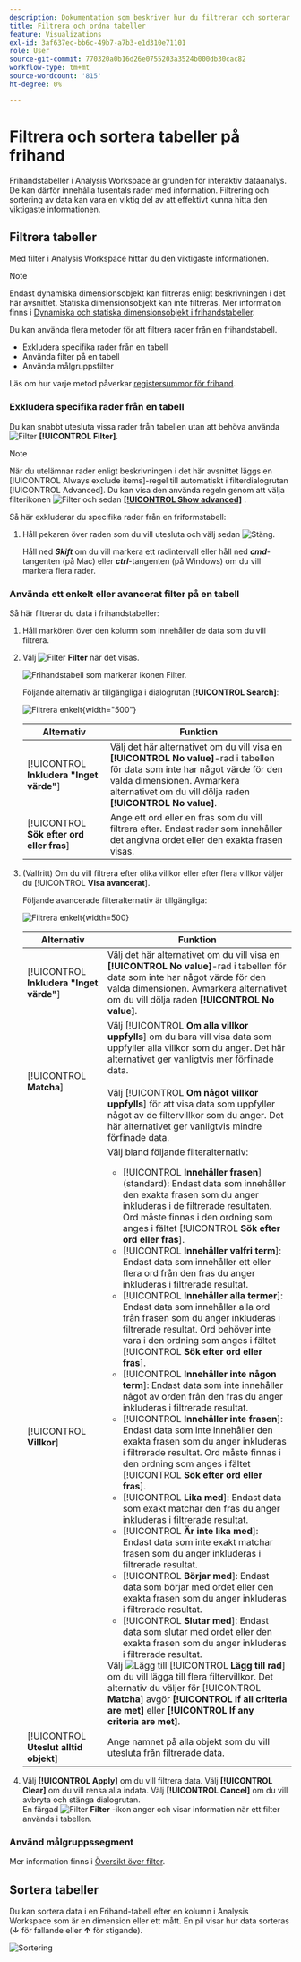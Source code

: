 ```yaml
---
description: Dokumentation som beskriver hur du filtrerar och sorterar tabeller i Analysis Workspace.
title: Filtrera och ordna tabeller
feature: Visualizations
exl-id: 3af637ec-bb6c-49b7-a7b3-e1d310e71101
role: User
source-git-commit: 770320a0b16d26e0755203a3524b000db30cac82
workflow-type: tm+mt
source-wordcount: '815'
ht-degree: 0%

---
```


# Filtrera och sortera tabeller på frihand

Frihandstabeller i Analysis Workspace är grunden för interaktiv dataanalys. De kan därför innehålla tusentals rader med information. Filtrering och sortering av data kan vara en viktig del av att effektivt kunna hitta den viktigaste informationen.

<!--The following video covers filter and sort options in Analysis Workspace, in addition to pagination options:

>[!VIDEO](https://video.tv.adobe.com/v/23968)-->

## Filtrera tabeller

Med filter i Analysis Workspace hittar du den viktigaste informationen.

>[!NOTE]
>
> Endast dynamiska dimensionsobjekt kan filtreras enligt beskrivningen i det här avsnittet. Statiska dimensionsobjekt kan inte filtreras. Mer information finns i [Dynamiska och statiska dimensionsobjekt i frihandstabeller](/help/analysis-workspace/visualizations/freeform-table/column-row-settings/manual-vs-dynamic-rows.md).

Du kan använda flera metoder för att filtrera rader från en frihandstabell.

- Exkludera specifika rader från en tabell
- Använda filter på en tabell
- Använda målgruppsfilter

Läs om hur varje metod påverkar [registersummor för frihand](/help/analysis-workspace/visualizations/freeform-table/workspace-totals.md).

### Exkludera specifika rader från en tabell

Du kan snabbt utesluta vissa rader från tabellen utan att behöva använda ![Filter](/help/assets/icons/Filter.svg) **[!UICONTROL Filter]**.

>[!NOTE]
>
>När du utelämnar rader enligt beskrivningen i det här avsnittet läggs en [!UICONTROL Always exclude items]-regel till automatiskt i filterdialogrutan [!UICONTROL Advanced]. Du kan visa den använda regeln genom att välja filterikonen ![Filter](/help/assets/icons/Filter.svg) och sedan [**[!UICONTROL Show advanced]**](#apply-a-simple-or-advanced-filter-to-a-table) .

Så här exkluderar du specifika rader från en friformstabell:

1. Håll pekaren över raden som du vill utesluta och välj sedan ![Stäng](/help/assets/icons/Close.svg).

   Håll ned ***Skift*** om du vill markera ett radintervall eller håll ned ***cmd***-tangenten (på Mac) eller ***ctrl***-tangenten (på Windows) om du vill markera flera rader.

<!--### Right-click > Delete selected rows

Note: this option does not seem to work. AN-338422

1. Select 1 or more rows. 
1. Right-click and select **[!UICONTROL Delete Selected Rows]**. 

   This action will remove the rows from the table and apply a table filter.-->


### Använda ett enkelt eller avancerat filter på en tabell

Så här filtrerar du data i frihandstabeller:

1. Håll markören över den kolumn som innehåller de data som du vill filtrera. <!--only some types of columns show the filter... Which? Just Dimensions?-->

1. Välj ![Filter](/help/assets/icons/Filter.svg) **Filter** när det visas.

   ![Frihandstabell som markerar ikonen Filter.](assets/table-filter-icon.png)

   Följande alternativ är tillgängliga i dialogrutan **[!UICONTROL Search]**:

   ![Filtrera enkelt](assets/filter-simple.png){width="500"}

   | Alternativ | Funktion |
   |---------|----------|
   | [!UICONTROL **Inkludera &quot;Inget värde&quot;**] | Välj det här alternativet om du vill visa en **[!UICONTROL No value]**-rad i tabellen för data som inte har något värde för den valda dimensionen. Avmarkera alternativet om du vill dölja raden **[!UICONTROL No value]**. |
   | [!UICONTROL **Sök efter ord eller fras**] | Ange ett ord eller en fras som du vill filtrera efter. Endast rader som innehåller det angivna ordet eller den exakta frasen visas. |


1. (Valfritt) Om du vill filtrera efter olika villkor eller efter flera villkor väljer du [!UICONTROL **Visa avancerat**].

   Följande avancerade filteralternativ är tillgängliga:

   ![Filtrera enkelt](assets/filter-advanced.png){width=500}

   | Alternativ | Funktion |
   |---------|----------|
   | [!UICONTROL **Inkludera &quot;Inget värde&quot;**] | Välj det här alternativet om du vill visa en **[!UICONTROL No value]**-rad i tabellen för data som inte har något värde för den valda dimensionen. Avmarkera alternativet om du vill dölja raden **[!UICONTROL No value]**. |
   | [!UICONTROL **Matcha**] | Välj [!UICONTROL **Om alla villkor uppfylls**] om du bara vill visa data som uppfyller alla villkor som du anger. Det här alternativet ger vanligtvis mer förfinade data.<br/><br/>Välj [!UICONTROL **Om något villkor uppfylls**] för att visa data som uppfyller något av de filtervillkor som du anger. Det här alternativet ger vanligtvis mindre förfinade data. |
   | [!UICONTROL **Villkor**] | Välj bland följande filteralternativ:<br/><ul><li>[!UICONTROL **Innehåller frasen**] (standard): Endast data som innehåller den exakta frasen som du anger inkluderas i de filtrerade resultaten. Ord måste finnas i den ordning som anges i fältet [!UICONTROL **Sök efter ord eller fras**].</li><li>[!UICONTROL **Innehåller valfri term**]: Endast data som innehåller ett eller flera ord från den fras du anger inkluderas i filtrerade resultat. </li><li>[!UICONTROL **Innehåller alla termer**]: Endast data som innehåller alla ord från frasen som du anger inkluderas i filtrerade resultat. Ord behöver inte vara i den ordning som anges i fältet [!UICONTROL **Sök efter ord eller fras**].</li><li>[!UICONTROL **Innehåller inte någon term**]: Endast data som inte innehåller något av orden från den fras du anger inkluderas i filtrerade resultat. </li><li>[!UICONTROL **Innehåller inte frasen**]: Endast data som inte innehåller den exakta frasen som du anger inkluderas i filtrerade resultat. Ord måste finnas i den ordning som anges i fältet [!UICONTROL **Sök efter ord eller fras**].</li><li>[!UICONTROL **Lika med**]: Endast data som exakt matchar den fras du anger inkluderas i filtrerade resultat. </li><li>[!UICONTROL **Är inte lika med**]: Endast data som inte exakt matchar frasen som du anger inkluderas i filtrerade resultat. </li><li>[!UICONTROL **Börjar med**]: Endast data som börjar med ordet eller den exakta frasen som du anger inkluderas i filtrerade resultat. </li><li>[!UICONTROL **Slutar med**]: Endast data som slutar med ordet eller den exakta frasen som du anger inkluderas i filtrerade resultat. </li></ul>Välj ![Lägg till](/help/assets/icons/Add.svg) [!UICONTROL **Lägg till rad**] om du vill lägga till flera filtervillkor. Det alternativ du väljer för [!UICONTROL **Matcha**] avgör **[!UICONTROL If all criteria are met]** eller **[!UICONTROL If any criteria are met]**. |
   | [!UICONTROL **Uteslut alltid objekt**] | Ange namnet på alla objekt som du vill utesluta från filtrerade data. |

1. Välj **[!UICONTROL Apply]** om du vill filtrera data. Välj **[!UICONTROL Clear]** om du vill rensa alla indata. Välj **[!UICONTROL Cancel]** om du vill avbryta och stänga dialogrutan. <br/>En färgad ![Filter](/help/assets/icons/FilterColored.svg) **Filter** -ikon anger och visar information när ett filter används i tabellen.

### Använd målgruppssegment

Mer information finns i [Översikt över filter](/help/components/filters/filters-overview.md).

## Sortera tabeller

Du kan sortera data i en Frihand-tabell efter en kolumn i Analysis Workspace som är en dimension eller ett mått. En pil visar hur data sorteras (**↓** för fallande eller **↑** för stigande).

![Sortering](assets/sorting.gif)
